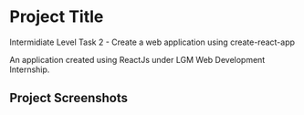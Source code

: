 # Project Title

Intermidiate Level Task 2 - Create a web application using create-react-app

An application created using ReactJs under LGM Web Development Internship.

## Project Screenshots
